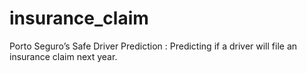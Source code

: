 # insurance_claim
Porto Seguro’s Safe Driver Prediction : Predicting if a driver will file an insurance claim next year.
